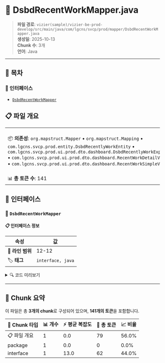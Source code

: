 # 📄 DsbdRecentWorkMapper.java

> **파일 경로**: `vizier(sample)/vizier-be-prod-develop/src/main/java/com/lgcns/svcp/prod/mapper/DsbdRecentWorkMapper.java`  
> **생성일**: 2025-10-13  
> **Chunk 수**: 3개  
> **언어**: Java
---

## 📑 목차

### 🔌 인터페이스
- [`DsbdRecentWorkMapper`](#interface-dsbdrecentworkmapper)


## 📋 파일 개요

| | |
|--|--|
| 📦 **의존성**: `org.mapstruct.Mapper` • `org.mapstruct.Mapping` • `com.lgcns.svcp.prod.entity.DsbdRecentlyWorkEntity` • `com.lgcns.svcp.prod.ui.prod.dto.dashboard.DsbdRecentlyWorkExportDto` • `com.lgcns.svcp.prod.ui.prod.dto.dashboard.RecentWorkDetailViewDto` • `com.lgcns.svcp.prod.ui.prod.dto.dashboard.RecentWorkSimpleViewDto` | ⚡ **총 복잡도**: 13 |
| 📊 **총 토큰 수**: 141 |  |




## 🔌 인터페이스

### <a id="interface-dsbdrecentworkmapper"></a>🔌 `DsbdRecentWorkMapper`


#### 📋 인터페이스 정보

| 속성 | 값 |
|------|----|
| 📍 **라인 범위** | 12-12 |
| 🏷️ **태그** | `interface, java` |
<details>
<summary>🔍 코드 미리보기</summary>

```java
public interface DsbdRecentWorkMapper {
	
	@Mapping(target = "workTypeCode", source = "entity.workType")
	RecentWorkSimpleViewDto entityToSimpleViewDto(DsbdRecentlyWorkEntity entity);
	
	@Mapping(target = "category", source = "entity.lctgrItemName")
	@Mapping(target = "workTypeCode", source = "entity.workType")
	@Mapping(target = "responsibleDept", source = "entity.updUserDeptName")
	@Mapping(target = "responsibleUser", source = "entity.attrValUpdUser")
	RecentWorkDetailViewDto entityToDetailViewDto(DsbdRecentlyWorkEntity entity);
	
	@Mapping(target = "category", source = "entity.lctgrItemName...
```

**Chunk 정보**
- 🆔 **ID**: `bb71a951ce38`
- 📊 **토큰**: 62

</details>

---




## 🧩 Chunk 요약

이 파일은 총 **3개의 chunk**로 구성되어 있으며, **141개의 토큰**을 포함합니다.

| 🧩 Chunk 타입 | 📊 개수 | ⚡ 평균 복잡도 | 📝 총 토큰 | 📈 비율 |
|---------------|--------|-------------|----------|--------|
| 📋 파일 개요 | 1 | 0.0 | 79 | 56.0% |
| package | 1 | 0.0 | 0 | 0.0% |
| interface | 1 | 13.0 | 62 | 44.0% |

